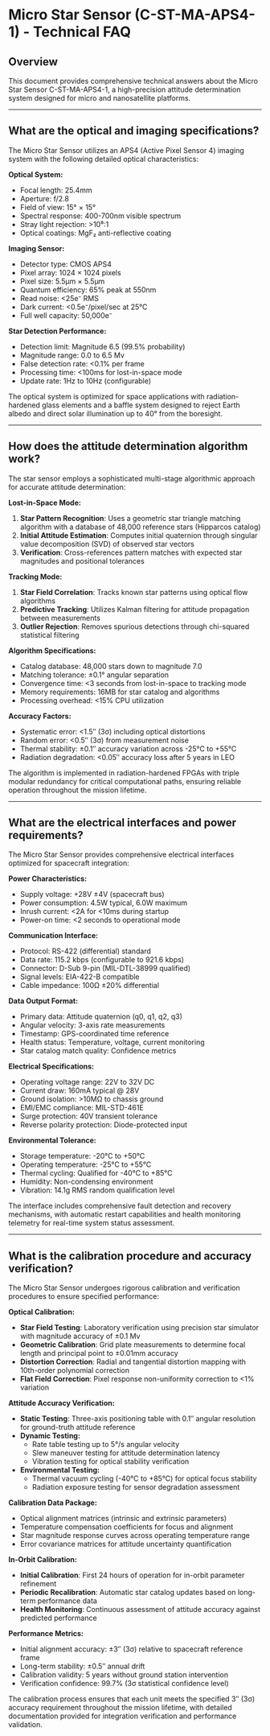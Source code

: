 # Micro Star Sensor (C-ST-MA-APS4-1) - Technical FAQ

## Overview

This document provides comprehensive technical answers about the Micro Star Sensor C-ST-MA-APS4-1, a high-precision attitude determination system designed for micro and nanosatellite platforms.

---

## What are the optical and imaging specifications?

The Micro Star Sensor utilizes an APS4 (Active Pixel Sensor 4) imaging system with the following detailed optical characteristics:

**Optical System:**
- Focal length: 25.4mm
- Aperture: f/2.8
- Field of view: 15° × 15°
- Spectral response: 400-700nm visible spectrum
- Stray light rejection: >10⁶:1
- Optical coatings: MgF₂ anti-reflective coating

**Imaging Sensor:**
- Detector type: CMOS APS4
- Pixel array: 1024 × 1024 pixels
- Pixel size: 5.5μm × 5.5μm
- Quantum efficiency: 65% peak at 550nm
- Read noise: <25e⁻ RMS
- Dark current: <0.5e⁻/pixel/sec at 25°C
- Full well capacity: 50,000e⁻

**Star Detection Performance:**
- Detection limit: Magnitude 6.5 (99.5% probability)
- Magnitude range: 0.0 to 6.5 Mv
- False detection rate: <0.1% per frame
- Processing time: <100ms for lost-in-space mode
- Update rate: 1Hz to 10Hz (configurable)

The optical system is optimized for space applications with radiation-hardened glass elements and a baffle system designed to reject Earth albedo and direct solar illumination up to 40° from the boresight.

---

## How does the attitude determination algorithm work?

The star sensor employs a sophisticated multi-stage algorithmic approach for accurate attitude determination:

**Lost-in-Space Mode:**
1. **Star Pattern Recognition**: Uses a geometric star triangle matching algorithm with a database of 48,000 reference stars (Hipparcos catalog)
2. **Initial Attitude Estimation**: Computes initial quaternion through singular value decomposition (SVD) of observed star vectors
3. **Verification**: Cross-references pattern matches with expected star magnitudes and positional tolerances

**Tracking Mode:**
1. **Star Field Correlation**: Tracks known star patterns using optical flow algorithms
2. **Predictive Tracking**: Utilizes Kalman filtering for attitude propagation between measurements
3. **Outlier Rejection**: Removes spurious detections through chi-squared statistical filtering

**Algorithm Specifications:**
- Catalog database: 48,000 stars down to magnitude 7.0
- Matching tolerance: ±0.1° angular separation
- Convergence time: <3 seconds from lost-in-space to tracking mode
- Memory requirements: 16MB for star catalog and algorithms
- Processing overhead: <15% CPU utilization

**Accuracy Factors:**
- Systematic error: <1.5″ (3σ) including optical distortions
- Random error: <0.5″ (3σ) from measurement noise
- Thermal stability: ±0.1″ accuracy variation across -25°C to +55°C
- Radiation degradation: <0.05″ accuracy loss after 5 years in LEO

The algorithm is implemented in radiation-hardened FPGAs with triple modular redundancy for critical computational paths, ensuring reliable operation throughout the mission lifetime.

---

## What are the electrical interfaces and power requirements?

The Micro Star Sensor provides comprehensive electrical interfaces optimized for spacecraft integration:

**Power Characteristics:**
- Supply voltage: +28V ±4V (spacecraft bus)
- Power consumption: 4.5W typical, 6.0W maximum
- Inrush current: <2A for <10ms during startup
- Power-on time: <2 seconds to operational mode

**Communication Interface:**
- Protocol: RS-422 (differential) standard
- Data rate: 115.2 kbps (configurable to 921.6 kbps)
- Connector: D-Sub 9-pin (MIL-DTL-38999 qualified)
- Signal levels: EIA-422-B compatible
- Cable impedance: 100Ω ±20% differential

**Data Output Format:**
- Primary data: Attitude quaternion (q0, q1, q2, q3)
- Angular velocity: 3-axis rate measurements
- Timestamp: GPS-coordinated time reference
- Health status: Temperature, voltage, current monitoring
- Star catalog match quality: Confidence metrics

**Electrical Specifications:**
- Operating voltage range: 22V to 32V DC
- Current draw: 160mA typical @ 28V
- Ground isolation: >10MΩ to chassis ground
- EMI/EMC compliance: MIL-STD-461E
- Surge protection: 40V transient tolerance
- Reverse polarity protection: Diode-protected input

**Environmental Tolerance:**
- Storage temperature: -20°C to +50°C
- Operating temperature: -25°C to +55°C
- Thermal cycling: Qualified for -40°C to +85°C
- Humidity: Non-condensing environment
- Vibration: 14.1g RMS random qualification level

The interface includes comprehensive fault detection and recovery mechanisms, with automatic restart capabilities and health monitoring telemetry for real-time system status assessment.

---

## What is the calibration procedure and accuracy verification?

The Micro Star Sensor undergoes rigorous calibration and verification procedures to ensure specified performance:

**Optical Calibration:**
- **Star Field Testing**: Laboratory verification using precision star simulator with magnitude accuracy of ±0.1 Mv
- **Geometric Calibration**: Grid plate measurements to determine focal length and principal point to ±0.01mm accuracy
- **Distortion Correction**: Radial and tangential distortion mapping with 10th-order polynomial correction
- **Flat Field Correction**: Pixel response non-uniformity correction to <1% variation

**Attitude Accuracy Verification:**
- **Static Testing**: Three-axis positioning table with 0.1″ angular resolution for ground-truth attitude reference
- **Dynamic Testing:**
  - Rate table testing up to 5°/s angular velocity
  - Slew maneuver testing for attitude determination latency
  - Vibration testing for optical stability verification
- **Environmental Testing:**
  - Thermal vacuum cycling (-40°C to +85°C) for optical focus stability
  - Radiation exposure testing for sensor degradation assessment

**Calibration Data Package:**
- Optical alignment matrices (intrinsic and extrinsic parameters)
- Temperature compensation coefficients for focus and alignment
- Star magnitude response curves across operating temperature range
- Error covariance matrices for attitude uncertainty quantification

**In-Orbit Calibration:**
- **Initial Calibration**: First 24 hours of operation for in-orbit parameter refinement
- **Periodic Recalibration**: Automatic star catalog updates based on long-term performance data
- **Health Monitoring**: Continuous assessment of attitude accuracy against predicted performance

**Performance Metrics:**
- Initial alignment accuracy: ±3″ (3σ) relative to spacecraft reference frame
- Long-term stability: ±0.5″ annual drift
- Calibration validity: 5 years without ground station intervention
- Verification confidence: 99.7% (3σ statistical confidence level)

The calibration process ensures that each unit meets the specified 3″ (3σ) accuracy requirement throughout the mission lifetime, with detailed documentation provided for integration verification and performance validation.